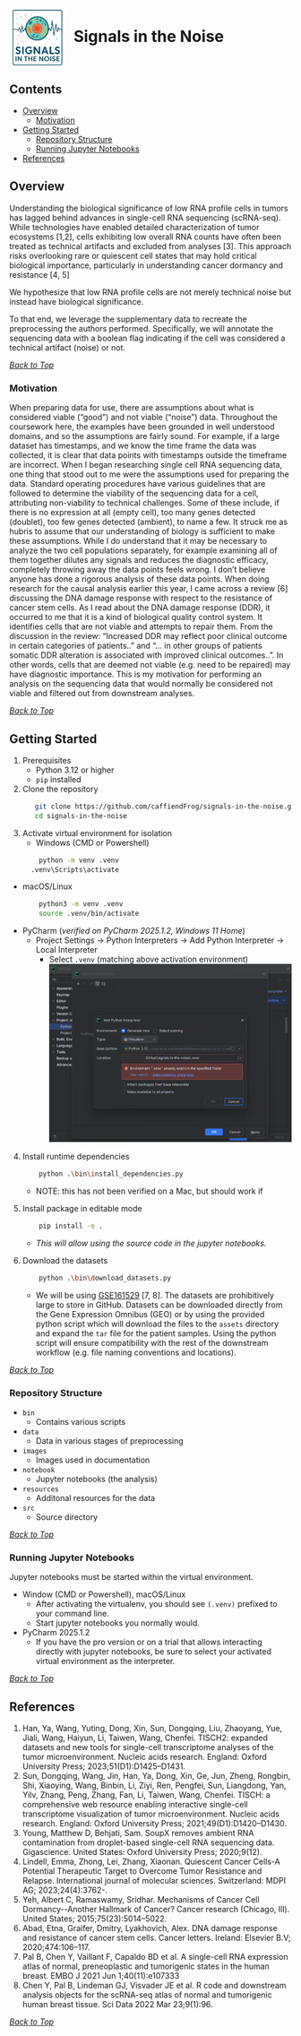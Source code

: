 <h1>
  <img src="images/project_logo_transparent.png" alt="Signals in the noise project logo" width="100" style="vertical-align: middle; margin-right: 0.5rem;">
  Signals in the Noise
</h1>

## Contents
* [Overview](#overview)
  * [Motivation](#motivation) 
* [Getting Started](#getting-started)
  * [Repository Structure](#repository-structure) 
  * [Running Jupyter Notebooks](#running-jupyter-notebooks)
* [References](#references)

## Overview
Understanding the biological significance of low RNA profile cells in tumors has lagged behind advances in single-cell RNA sequencing (scRNA-seq). While technologies have enabled detailed characterization of tumor ecosystems [1,2], cells exhibiting low overall RNA counts have often been treated as technical artifacts and excluded from analyses [3]. This approach risks overlooking rare or quiescent cell states that may hold critical biological importance, particularly in understanding cancer dormancy and resistance [4, 5]

We hypothesize that low RNA profile cells are not merely technical noise but instead have biological significance.

To that end, we leverage the supplementary data to recreate the preprocessing the authors performed. Specifically, we will annotate the sequencing data with a boolean flag indicating if the cell was considered a technical artifact (noise) or not.

_[Back to Top](#contents)_

### Motivation
When preparing data for use, there are assumptions about what is considered viable (“good”) and not viable (“noise”) data. Throughout the coursework here, the examples have been grounded in well understood domains, and so the assumptions are fairly sound. For example, if a large dataset has timestamps, and we know the time frame the data was collected, it is clear that data points with timestamps outside the timeframe are incorrect. When I began researching single cell RNA sequencing data, one thing that stood out to me were the assumptions used for preparing the data. Standard operating procedures have various guidelines that are followed to determine the viability of the sequencing data for a cell, attributing non-viability to technical challenges. Some of these include, if there is no expression at all (empty cell), too many genes detected (doublet), too few genes detected (ambient), to name a few. It struck me as hubris to assume that our understanding of biology is sufficient to make these assumptions. While I do understand that it may be necessary to analyze the two cell populations separately, for example examining all of them together dilutes any signals and reduces the diagnostic efficacy, completely throwing away the data points feels wrong. I don’t believe anyone has done a rigorous analysis of these data points. When doing research for the causal analysis earlier this year, I came across a review [6] discussing the DNA damage response with respect to the resistance of cancer stem cells. As I read about the DNA damage response (DDR), it occurred to me that it is a kind of biological quality control system. It identifies cells that are not viable and attempts to repair them. From the discussion in the review: “Increased DDR may reflect poor clinical outcome in certain categories of patients..” and “... in other groups of patients somatic DDR alteration is associated with improved clinical outcomes..”. In other words, cells that are deemed not viable (e.g. need to be repaired) may have diagnostic importance. This is my motivation for performing an analysis on the sequencing data that would normally be considered not viable and filtered out from downstream analyses.

_[Back to Top](#contents)_

## Getting Started
1. Prerequisites
   * Python 3.12 or higher
   * `pip` installed
2. Clone the repository
    ```bash
       git clone https://github.com/caffiendFrog/signals-in-the-noise.git
       cd signals-in-the-noise
    ```
3. Activate virtual environment for isolation
   * Windows (CMD or Powershell)
    ```bash
        python -m venv .venv
      .venv\Scripts\activate
    ```
  * macOS/Linux
    ```bash
        python3 -m venv .venv
        source .venv/bin/activate
    ```
  * PyCharm (_verified on PyCharm 2025.1.2, Windows 11 Home_)
    * Project Settings -> Python Interpreters -> Add Python Interpreter -> Local Interpreter
      * Select `.venv` (matching above activation environment)<img src="images/pycharm_screenshot.png" width="500" alt="screenshot of adding python interpreter to pycharm 2025.1.2"/>

4. Install runtime dependencies
    ```bash
        python .\bin\install_dependencies.py
    ```
    * NOTE: this has not been verified on a Mac, but should work if  

5. Install package in editable mode
    ```bash
        pip install -e .
    ```
   * _This will allow using the source code in the jupyter notebooks._

6. Download the datasets
    ```bash
        python .\bin\download_datasets.py
    ```
   * We will be using [GSE161529](https://www.ncbi.nlm.nih.gov/geo/query/acc.cgi?acc=GSE161529) [7, 8]. The datasets are prohibitively large to store in GitHub. Datasets can be downloaded directly from the Gene Expression Omnibus (GEO) or by using the provided python script which will download the files to the `assets` directory and expand the `tar` file for the patient samples. Using the python script will ensure compatibility with the rest of the downstream workflow (e.g. file naming conventions and locations).

_[Back to Top](#contents)_

### Repository Structure

* `bin`
  * Contains various scripts
* `data`
  * Data in various stages of preprocessing
* `images`
  * Images used in documentation 
* `notebook`
  * Jupyter notebooks (the analysis)
* `resources`
  * Additonal resources for the data
* `src`
  * Source directory

_[Back to Top](#contents)_

### Running Jupyter Notebooks
Jupyter notebooks must be started within the virtual environment.
* Window (CMD or Powershell), macOS/Linux
  * After activating the virtualenv, you should see `(.venv)` prefixed to your command line.
  * Start jupyter notebooks you normally would.
* PyCharm 2025.1.2
  * If you have the pro version or on a trial that allows interacting directly with jupyter notebooks, be sure to select your activated virtual environment as the interpreter.

_[Back to Top](#contents)_

## References
1. Han, Ya, Wang, Yuting, Dong, Xin, Sun, Dongqing, Liu, Zhaoyang, Yue, Jiali, Wang, Haiyun, Li, Taiwen, Wang, Chenfei. TISCH2: expanded datasets and new tools for single-cell transcriptome analyses of the tumor microenvironment. Nucleic acids research. England: Oxford University Press; 2023;51(D1):D1425–D1431.
2. Sun, Dongqing, Wang, Jin, Han, Ya, Dong, Xin, Ge, Jun, Zheng, Rongbin, Shi, Xiaoying, Wang, Binbin, Li, Ziyi, Ren, Pengfei, Sun, Liangdong, Yan, Yilv, Zhang, Peng, Zhang, Fan, Li, Taiwen, Wang, Chenfei. TISCH: a comprehensive web resource enabling interactive single-cell transcriptome visualization of tumor microenvironment. Nucleic acids research. England: Oxford University Press; 2021;49(D1):D1420–D1430.
3. Young, Matthew D, Behjati, Sam. SoupX removes ambient RNA contamination from droplet-based single-cell RNA sequencing data. Gigascience. United States: Oxford University Press; 2020;9(12).
4. Lindell, Emma, Zhong, Lei, Zhang, Xiaonan. Quiescent Cancer Cells-A Potential Therapeutic Target to Overcome Tumor Resistance and Relapse. International journal of molecular sciences. Switzerland: MDPI AG; 2023;24(4):3762-.
5. Yeh, Albert C, Ramaswamy, Sridhar. Mechanisms of Cancer Cell Dormancy--Another Hallmark of Cancer? Cancer research (Chicago, Ill). United States; 2015;75(23):5014–5022.
6. Abad, Etna, Graifer, Dmitry, Lyakhovich, Alex. DNA damage response and resistance of cancer stem cells. Cancer letters. Ireland: Elsevier B.V; 2020;474:106–117. 
7. Pal B, Chen Y, Vaillant F, Capaldo BD et al. A single-cell RNA expression atlas of normal, preneoplastic and tumorigenic states in the human breast. EMBO J 2021 Jun 1;40(11):e107333 
8. Chen Y, Pal B, Lindeman GJ, Visvader JE et al. R code and downstream analysis objects for the scRNA-seq atlas of normal and tumorigenic human breast tissue. Sci Data 2022 Mar 23;9(1):96.

_[Back to Top](#contents)_